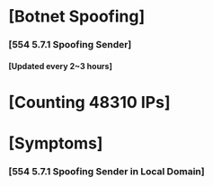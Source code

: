 # [Botnet Spoofing]
### [554 5.7.1 Spoofing Sender]
#### [Updated every 2~3 hours]

# [Counting 48310 IPs]

# [Symptoms] 
###   [554 5.7.1 Spoofing Sender in Local Domain]
